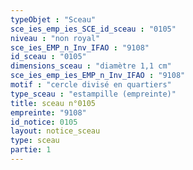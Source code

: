 ```yaml
---
typeObjet : "Sceau"
sce_ies_emp_ies_SCE_id_sceau : "0105"
niveau : "non royal"
sce_ies_EMP_n_Inv_IFAO : "9108"
id_sceau : "0105"
dimensions_sceau : "diamètre 1,1 cm"
sce_ies_emp_ies_EMP_n_Inv_IFAO : "9108"
motif : "cercle divisé en quartiers"
type_sceau : "estampille (empreinte)"
title: sceau n°0105
empreinte: "9108"
id_notice: 0105
layout: notice_sceau
type: sceau
partie: 1
---
```

